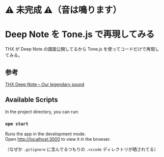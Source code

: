 # ⚠️ 未完成 ⚠️（音は鳴ります）

# Deep Note を Tone.js で再現してみる

THX が Deep Note の譜面公開してるから Tone.js を使ってコードだけで再現してみる。

## 参考

[THX Deep Note – Our legendary sound](https://www.thx.com/deepnote/)

## Available Scripts

In the project directory, you can run:

### `npm start`

Runs the app in the development mode.\
Open [http://localhost:3000](http://localhost:3000) to view it in the browser.

（なぜか `.gitignore` に含んでるつもりの `.vscode` ディレクトリが晒されてる）
